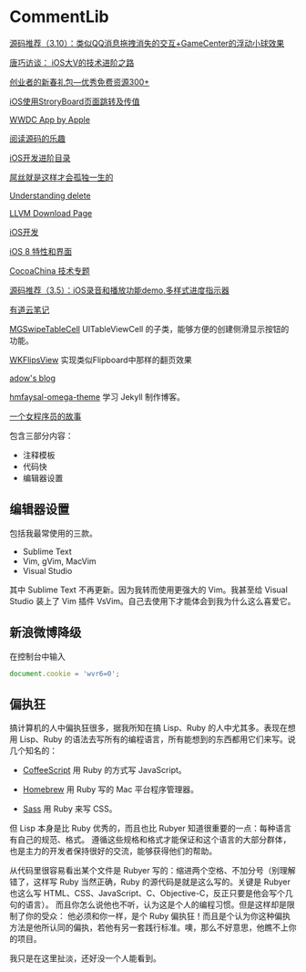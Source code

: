 CommentLib
==========

[源码推荐（3.10）：类似QQ消息拖拽消失的交互+GameCenter的浮动小球效果](http://www.cocoachina.com/ios/20150310/11282.html)

[唐巧访谈： iOS大V的技术进阶之路](http://www.cocoachina.com/programmer/20150115/10930.html)

[创业者的新春礼包—优秀免费资源300+](http://www.cocoachina.com/programmer/20150225/11181.html)

[iOS使用StroryBoard页面跳转及传值](http://www.cocoachina.com/ios/20141124/10301.html)

[WWDC App by Apple](https://itunes.apple.com/us/app/wwdc/id640199958?ls=1&mt=8)

[阅读源码的乐趣](http://www.cocoachina.com/programmer/20141218/10683.html)

[iOS开发进阶目录](https://github.com/tangqiaoboy/iOS-Pro/blob/master/TableOfContents.md)

[屌丝就是这样才会孤独一生的](http://www.miaopai.com/show/x7JzplCHuLeX7lz-EpP4aw__.htm)

[Understanding delete](http://perfectionkills.com/understanding-delete/)

[LLVM Download Page](http://llvm.org/releases/download.html)

[iOS开发](http://www.cocoachina.com/ios/)

[iOS 8 特性和界面](http://www.cocoachina.com/special/ios8/)

[CocoaChina 技术专题](http://www.cocoachina.com/special/)

[源码推荐（3.5）：iOS录音和播放功能demo,多样式进度指示器](http://www.cocoachina.com/ios/20150305/11223.html)

[有道云笔记](http://note.youdao.com/download.html#mac)

[MGSwipeTableCell](https://github.com/MortimerGoro/MGSwipeTableCell)
UITableViewCell 的子类，能够方便的创建侧滑显示按钮的功能。

[WKFlipsView](https://github.com/adow/WKFlipsView)
实现类似Flipboard中那样的翻页效果

[adow's blog](http://codingnext.com/)

[hmfaysal-omega-theme](https://github.com/hmfaysal/hmfaysal-omega-theme/blob/gh-pages/_layouts/post.html)
学习 Jekyll 制作博客。

[一个女程序员的故事](http://www.wxzzz.com/1322.html)

包含三部分内容：
- 注释模板
- 代码快
- 编辑器设置

编辑器设置
----------

包括我最常使用的三款。

- Sublime Text
- Vim, gVim, MacVim
- Visual Studio

其中 Sublime Text 不再更新。因为我转而使用更强大的 Vim。我甚至给 Visual Studio
装上了 Vim 插件 VsVim。自己去使用下才能体会到我为什么这么喜爱它。

新浪微博降级
-----------

在控制台中输入

```JavaScript
document.cookie = 'wvr6=0';
```

偏执狂
-----

搞计算机的人中偏执狂很多，据我所知在搞 Lisp、Ruby 的人中尤其多。表现在想用 Lisp、Ruby 
的语法去写所有的编程语言，所有能想到的东西都用它们来写。说几个知名的：

* [CoffeeScript](https://github.com/jashkenas/coffeescript)
  用 Ruby 的方式写 JavaScript。

* [Homebrew](https://github.com/Homebrew/homebrew)
  用 Ruby 写的 Mac 平台程序管理器。

* [Sass](https://github.com/sass/sass)
  用 Ruby 来写 CSS。

但 Lisp 本身是比 Ruby 优秀的，而且也比 Rubyer 知道很重要的一点：每种语言有自己的规范、格式。
遵循这些规格和格式才能保证和这个语言的大部分群体，也是主力的开发者保持很好的交流，能够获得他们的帮助。

从代码里很容易看出某个文件是 Rubyer 写的：缩进两个空格、不加分号（别理解错了，这样写 Ruby 
当然正确，Ruby 的源代码是就是这么写的。关键是 Rubyer 也这么写 HTML、CSS、JavaScript、C、Objective-C，反正只要是他会写个几句的语言）。
而且你怎么说他也不听，认为这是个人的编程习惯。但是这样却是限制了你的受众：
他必须和你一样，是个 Ruby 偏执狂！而且是个认为你这种偏执方法是他所认同的偏执，若他有另一套践行标准。噢，那么不好意思，他瞧不上你的项目。

我只是在这里扯淡，还好没一个人能看到。
